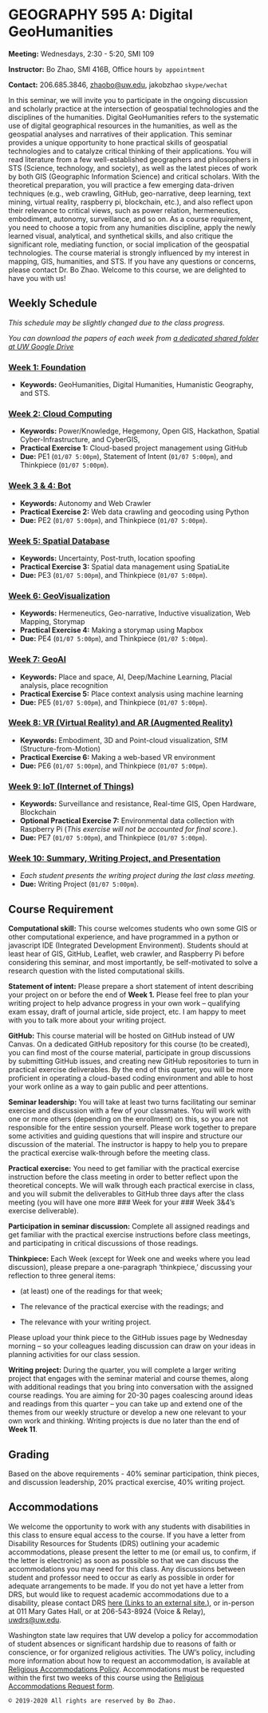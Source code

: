 # GEOGRAPHY 595 A: Digital GeoHumanities

**Meeting:** Wednesdays, 2:30 - 5:20, SMI 109

**Instructor:** Bo Zhao, SMI 416B, Office hours `by appointment`

**Contact:** 206.685.3846, zhaobo@uw.edu, jakobzhao `skype/wechat`

In this seminar, we will invite you to participate in the ongoing discussion and scholarly practice at the intersection of geospatial technologies and the disciplines of the humanities. Digital GeoHumanities refers to the systematic use of digital geographical resources in the humanities, as well as the geospatial analyses and narratives of their application. This seminar provides a unique opportunity to hone practical skills of geospatial technologies and to catalyze critical thinking of their applications. You will read literature from a few well-established geographers and philosophers in STS (Science, technology, and society), as well as the latest pieces of work by both GIS (Geographic Information Science) and critical scholars. With the theoretical preparation, you will practice a few emerging data-driven techniques (e.g., web crawling, GitHub, geo-narrative, deep learning, text mining, virtual reality, raspberry pi, blockchain, etc.), and also reflect upon their relevance to critical views, such as power relation, hermeneutics, embodiment, autonomy, surveillance, and so on. As a course requirement, you need to choose a topic from any humanities discipline, apply the newly learned visual, analytical, and synthetical skills, and also critique the significant role, mediating function, or social implication of the geospatial technologies. The course material is strongly influenced by my interest in mapping, GIS, humanities, and STS. If you have any questions or concerns, please contact Dr. Bo Zhao. Welcome to this course, we are delighted to have you with us!


## Weekly Schedule

*This schedule may be slightly changed due to the class progress.*

*You can download the papers of each week from [a dedicated shared folder at UW Google Drive](https://drive.google.com/drive/u/1/folders/1F1rVljPvChxc5DlJK3dzCuXXW34vvMIv)*

### [Week 1: Foundation](01_intro/readme.md)
- **Keywords:** GeoHumanities, Digital Humanities, Humanistic Geography, and STS.

### [Week 2: Cloud Computing](02_cloud/readme.md)
- **Keywords:** Power/Knowledge, Hegemony, Open GIS, Hackathon, Spatial Cyber-Infrastructure, and CyberGIS,
- **Practical Exercise 1:** Cloud-based project management using GitHub
- **Due:** PE1 (`01/07 5:00pm`), Statement of Intent (`01/07 5:00pm`), and Thinkpiece (`01/07 5:00pm`).

### [Week 3 & 4: Bot](03_bot/readme.md)
- **Keywords:** Autonomy and Web Crawler
- **Practical Exercise 2:** Web data crawling and geocoding using Python
- **Due:** PE2 (`01/07 5:00pm`), and Thinkpiece (`01/07 5:00pm`).

### [Week 5: Spatial Database](04_data/readme.md)
- **Keywords:** Uncertainty, Post-truth, location spoofing
- **Practical Exercise 3:** Spatial data management using SpatiaLite
- **Due:** PE3 (`01/07 5:00pm`), and Thinkpiece (`01/07 5:00pm`).

### [Week 6: GeoVisualization](05_viz/readme.md)
- **Keywords:** Hermeneutics, Geo-narrative, Inductive visualization, Web Mapping, Storymap
- **Practical Exercise 4:** Making a storymap using Mapbox
- **Due:** PE4 (`01/07 5:00pm`), and Thinkpiece (`01/07 5:00pm`).

### [Week 7: GeoAI](06_ai/readme.md)
- **Keywords:** Place and space, AI, Deep/Machine Learning, Placial analysis, place recognition
- **Practical Exercise 5:** Place context analysis using machine learning
- **Due:** PE5 (`01/07 5:00pm`), and Thinkpiece (`01/07 5:00pm`).

### [Week 8: VR (Virtual Reality) and AR (Augmented Reality)](07_vr/readme.md)
- **Keywords:** Embodiment, 3D and Point-cloud visualization, SfM (Structure-from-Motion)
- **Practical Exercise 6:** Making a web-based VR environment
- **Due:** PE6 (`01/07 5:00pm`), and Thinkpiece (`01/07 5:00pm`).

### [Week 9: IoT (Internet of Things)](08_iot/readme.md)
- **Keywords:** Surveillance and resistance, Real-time GIS, Open Hardware, Blockchain
- **Optional Practical Exercise 7:** Environmental data collection with Raspberry Pi (*This exercise will not be accounted for final score.*).
- **Due:** PE7 (`01/07 5:00pm`), and Thinkpiece (`01/07 5:00pm`).

### [Week 10: Summary, Writing Project, and Presentation](09_sum/readme.md)

- *Each student presents the writing project during the last class meeting.*
- **Due:** Writing Project (`01/07 5:00pm`).


## Course Requirement

**Computational skill:** This course welcomes students who own some GIS or other computational experience, and have programmed in a python or javascript IDE (Integrated Development Environment). Students should at least hear of GIS, GitHub, Leaflet, web crawler, and Raspberry Pi before considering this seminar, and most importantly, be self-motivated to solve a research question with the listed computational skills.

**Statement of intent:** Please prepare a short statement of intent describing your project on or before the end of **Week 1.** Please feel free to plan your writing project to help advance progress in your own work – qualifying exam essay, draft of journal article, side project, etc. I am happy to meet with you to talk more about your writing project.

**GitHub:** This course material will be hosted on GitHub instead of UW Canvas. On a dedicated GitHub repository for this course (to be created), you can find most of the course material, participate in group discussions by submitting GitHub issues, and creating new GitHub repositories to turn in practical exercise deliverables. By the end of this quarter, you will be more proficient in operating a cloud-based coding environment and able to host your work online as a way to gain public and peer attentions.

**Seminar leadership:** You will take at least two turns facilitating our seminar exercise and discussion with a few of your classmates. You will work with one or more others (depending on the enrollment) on this, so you are not responsible for the entire session yourself. Please work together to prepare some activities and guiding questions that will inspire and structure our discussion of the material. The instructor is happy to help you to prepare the practical exercise walk-through before the meeting class.

**Practical exercise:** You need to get familiar with the practical exercise instruction before the class meeting in order to better reflect upon the theoretical concepts. We will walk through each practical exercise in class, and you will submit the deliverables to GitHub three days after the class meeting (you will have one more ### Week for your ### Week 3&4’s exercise deliverable).

**Participation in seminar discussion:** Complete all assigned readings and get familiar with the practical exercise instructions before class meetings, and participating in critical discussions of those readings.

**Thinkpiece:** Each Week (except for Week one and weeks where you lead discussion), please prepare a one-paragraph ‘thinkpiece,’ discussing your reflection to three general items:

- (at least) one of the readings for that week;

- The relevance of the practical exercise with the readings; and

- The relevance with your writing project.

Please upload your think piece to the GitHub issues page by Wednesday morning – so your colleagues leading discussion can draw on your ideas in planning activities for our class session.

**Writing project:** During the quarter, you will complete a larger writing project that engages with the seminar material and course themes, along with additional readings that you bring into conversation with the assigned course readings. You are aiming for 20-30 pages coalescing around ideas and readings from this quarter – you can take up and extend one of the themes from our weekly structure or develop a new one relevant to your own work and thinking. Writing projects is due no later than the end of **Week 11**.

## Grading

Based on the above requirements - 40% seminar participation, think pieces, and discussion leadership, 20% practical exercise, 40% writing project.

## Accommodations

We welcome the opportunity to work with any students with disabilities in this class to ensure equal access to the course. If you have a letter from Disability Resources for Students (DRS) outlining your academic accommodations, please present the letter to me (or email us, to confirm, if the letter is electronic) as soon as possible so that we can discuss the accommodations you may need for this class. Any discussions between student and professor need to occur as early as possible in order for adequate arrangements to be made. If you do not yet have a letter from DRS, but would like to request academic accommodations due to a disability, please contact DRS [here (Links to an external site.)](https://depts.washington.edu/uwdrs/), or in-person at 011 Mary Gates Hall, or at 206-543-8924 (Voice & Relay), [uwdrs@uw.edu](mailto:uwdrs@uw.edu).

Washington state law requires that UW develop a policy for accommodation of student absences or significant hardship due to reasons of faith or conscience, or for organized religious activities. The UW’s policy, including more information about how to request an accommodation, is available at [Religious Accommodations Policy](https://registrar.washington.edu/staffandfaculty/religious-accommodations-policy/). Accommodations must be requested within the first two weeks of this course using the [Religious Accommodations Request form](https://https:/registrar.washington.edu/students/religious-accommodations-request/).


`© 2019-2020 All rights are reserved by Bo Zhao.`
